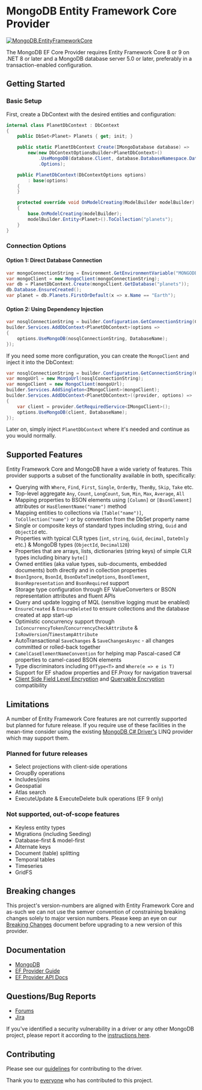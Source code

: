 # MongoDB Entity Framework Core Provider

[![MongoDB.EntityFrameworkCore](https://img.shields.io/nuget/v/MongoDB.EntityFrameworkCore.svg)](https://www.nuget.org/packages/MongoDB.EntityFrameworkCore/)

The MongoDB EF Core Provider requires Entity Framework Core 8 or 9 on .NET 8 or later and a MongoDB database server 5.0 or later, preferably in a transaction-enabled configuration.

## Getting Started

### Basic Setup
First, create a DbContext with the desired entities and configuration:

```csharp
internal class PlanetDbContext : DbContext
{
    public DbSet<Planet> Planets { get; init; }

    public static PlanetDbContext Create(IMongoDatabase database) =>
        new(new DbContextOptionsBuilder<PlanetDbContext>()
            .UseMongoDB(database.Client, database.DatabaseNamespace.DatabaseName)
            .Options);

    public PlanetDbContext(DbContextOptions options)
        : base(options)
    {
    }

    protected override void OnModelCreating(ModelBuilder modelBuilder)
    {
        base.OnModelCreating(modelBuilder);
        modelBuilder.Entity<Planet>().ToCollection("planets");
    }
}
```

### Connection Options

#### Option 1: Direct Database Connection
```csharp
var mongoConnectionString = Environment.GetEnvironmentVariable("MONGODB_URI");
var mongoClient = new MongoClient(mongoConnectionString);
var db = PlanetDbContext.Create(mongoClient.GetDatabase("planets"));
db.Database.EnsureCreated();
var planet = db.Planets.FirstOrDefault(x => x.Name == "Earth");
```

#### Option 2: Using Dependency Injection
```csharp
var nosqlConnectionString = builder.Configuration.GetConnectionString(ConnectionStringKey)!;
builder.Services.AddDbContext<PlanetDbContext>(options =>
{
    options.UseMongoDB(nosqlConnectionString, DatabaseName);
});
```

If you need some more configuration, you can create the `MongoClient` and inject it into the DbContext:

```csharp
var nosqlConnectionString = builder.Configuration.GetConnectionString(ConnectionStringKey)!;
var mongoUrl = new MongoUrl(nosqlConnectionString);
var mongoClient = new MongoClient(mongoUrl);
builder.Services.AddSingleton<IMongoClient>(mongoClient);
builder.Services.AddDbContext<PlanetDbContext>((provider, options) =>
{
    var client = provider.GetRequiredService<IMongoClient>();
    options.UseMongoDB(client, DatabaseName);
});
```

Later on, simply inject `PlanetDbContext` where it's needed and continue as you would normally.

## Supported Features

Entity Framework Core and MongoDB have a wide variety of features. This provider supports a subset of the functionality available in both, specifically:

- Querying with `Where`, `Find`, `First`, `Single`, `OrderBy`, `ThenBy`, `Skip`, `Take` etc.
- Top-level aggregate `Any`, `Count`, `LongCount`, `Sum`, `Min`, `Max`, `Average`, `All`
- Mapping properties to BSON elements using `[Column]` or `[BsonElement]` attributes or `HasElementName("name")` method
- Mapping entities to collections via `[Table("name")]`,  `ToCollection("name")` or by convention from the DbSet property name
- Single or composite keys of standard types including string, `Guid` and `ObjectId` etc.
- Properties with typical CLR types (`int`, `string`, `Guid`, `decimal`, `DateOnly` etc.) & MongoDB types (`ObjectId`, `Decimal128`)
- Properties that are arrays, lists, dictionaries (string keys) of simple CLR types including binary `byte[]`
- Owned entities (aka value types, sub-documents, embedded documents) both directly and in collection properties
- `BsonIgnore`, `BsonId`, `BsonDateTimeOptions`, `BsonElement`, `BsonRepresentation` and `BsonRequired` support
- Storage type configuration through EF ValueConverters or BSON representation attributes and fluent APIs
- Query and update logging of MQL (sensitive logging must be enabled)
- `EnsureCreated` & `EnsureDeleted` to ensure collections and the database created at app start-up
- Optimistic concurrency support through `IsConcurrencyToken`/`ConcurrencyCheckAttribute` & `IsRowVersion`/`TimestampAttribute`
- AutoTransactional `SaveChanges` & `SaveChangesAsync` - all changes committed or rolled-back together
- `CamelCaseElementNameConvention` for helping map Pascal-cased C# properties to camel-cased BSON elements
- Type discriminators including `OfType<T>` and `Where(e => e is T)`
- Support for EF shadow properties and EF.Proxy for navigation traversal
- [Client Side Field Level Encryption](https://www.mongodb.com/docs/manual/core/csfle/quick-start/) and [Queryable Encryption](https://www.mongodb.com/docs/manual/core/queryable-encryption/) compatibility

## Limitations

A number of Entity Framework Core features are not currently supported but planned for future release. If you require use of these facilities
in the mean-time consider using the existing [MongoDB C# Driver's](https://github.com/mongodb/mongo-csharp-driver) LINQ provider which may support them.

### Planned for future releases

- Select projections with client-side operations
- GroupBy operations
- Includes/joins
- Geospatial
- Atlas search
- ExecuteUpdate & ExecuteDelete bulk operations (EF 9 only)

### Not supported, out-of-scope features

- Keyless entity types
- Migrations (including Seeding)
- Database-first & model-first
- Alternate keys
- Document (table) splitting
- Temporal tables
- Timeseries
- GridFS

## Breaking changes

This project's version-numbers are aligned with Entity Framework Core and as-such we can not use the semver convention of constraining breaking changes solely to major version numbers. Please keep an eye on our [Breaking Changes](/BREAKING-CHANGES.md) document before upgrading to a new version of this provider.
 
## Documentation

- [MongoDB](https://www.mongodb.com/docs)
- [EF Provider Guide](https://www.mongodb.com/docs/entity-framework/current/)
- [EF Provider API Docs](https://mongodb.github.io/mongo-efcore-provider/8.2.0/api/index.html)

## Questions/Bug Reports

- [Forums](https://www.mongodb.com/community/forums/)
- [Jira](https://jira.mongodb.org/projects/EF/)

If you've identified a security vulnerability in a driver or any other MongoDB project, please report it according to the [instructions here](https://www.mongodb.com/docs/manual/tutorial/create-a-vulnerability-report).

## Contributing

Please see our [guidelines](CONTRIBUTING.md) for contributing to the driver.

Thank you to [everyone](https://github.com/mongodb/mongo-efcore-provider/graphs/contributors) who has contributed to this project.
